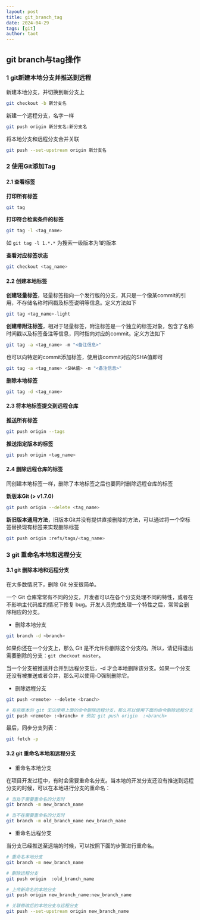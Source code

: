 ```yaml
---
layout: post
title: git_branch_tag
date: 2024-04-29
tags: [git]
author: taot
---
```



## git branch与tag操作

### 1 git新建本地分支并推送到远程

新建本地分支，并切换到新分支上
```bash
git checkout -b 新分支名
```

新建一个远程分支，名字一样
```bash
git push origin 新分支名:新分支名
```

将本地分支和远程分支合并关联
```bash
git push --set-upstream origin 新分支名
```


### 2 使用Git添加Tag

#### 2.1 查看标签

**打印所有标签**
```bash
git tag
```

**打印符合检索条件的标签**
```bash
git tag -l <tag_name>
```
如 `git tag -l 1.*.*` 为搜索一级版本为1的版本

**查看对应标签状态**
```bash
git checkout <tag_name>
```

#### 2.2 创建本地标签

**创建轻量标签**，轻量标签指向一个发行版的分支，其只是一个像某commit的引用，不存储名称时间戳及标签说明等信息。定义方法如下
```bash
git tag <tag_name>-light
```

**创建带附注标签**，相对于轻量标签，附注标签是一个独立的标签对象，包含了名称时间戳以及标签备注等信息，同时指向对应的commit。定义方法如下
```bash
git tag -a <tag_name> -m "<备注信息>"
```

也可以向特定的commit添加标签，使用该commit对应的SHA值即可
```bash
git tag -a <tag_name> <SHA值> -m "<备注信息>"
```

**删除本地标签**
```bash
git tag -d <tag_name>
```

#### 2.3 将本地标签提交到远程仓库

**推送所有标签**
```bash
git push origin --tags
```

**推送指定版本的标签**
```bash
git push origin <tag_name>
```

#### 2.4 删除远程仓库的标签

同创建本地标签一样，删除了本地标签之后也要同时删除远程仓库的标签

**新版本Git (> v1.7.0)**
```bash
git push origin --delete <tag_name>
```

**新旧版本通用方法**，旧版本Git并没有提供直接删除的方法，可以通过将一个空标签替换现有标签来实现删除标签
```bash
git push origin :refs/tags/<tag_name>
```

### 3 git 重命名本地和远程分支

#### 3.1 git 删除本地和远程分支

在大多数情况下，删除 Git 分支很简单。

一个 Git 仓库常常有不同的分支，开发者可以在各个分支处理不同的特性，或者在不影响主代码库的情况下修复 bug。开发人员完成处理一个特性之后，常常会删除相应的分支。

* 删除本地分支

```bash
git branch -d <branch>
```

如果你还在一个分支上，那么 Git 是不允许你删除这个分支的。所以，请记得退出需要删除的分支：`git checkout master`。

当一个分支被推送并合并到远程分支后，-d 才会本地删除该分支。如果一个分支还没有被推送或者合并，那么可以使用-D强制删除它。

* 删除远程分支

```bash
git push <remote> --delete <branch>

# 有些版本的 git 无法使用上面的命令删除远程分支，那么可以使用下面的命令删除远程分支，这个方法通常是通用的
git push <remote> :<branch> # 例如 git push origin  :<branch>
```

最后，同步分支列表：
```bash
git fetch -p
```

#### 3.2 git 重命名本地和远程分支

* 重命名本地分支

在项目开发过程中，有时会需要重命名分支。当本地的开发分支还没有推送到远程分支的时候，可以在本地进行分支的重命名：

```bash
# 当处于需要重命名的分支时
git branch -m new_branch_name

# 当不在需要重命名的分支时
git branch -m old_branch_name new_branch_name
```

* 重命名远程分支

当分支已经推送至远端的时候，可以按照下面的步骤进行重命名。

```bash
# 重命名本地分支
git branch -m new_branch_name

# 删除远程分支
git push origin  :old_branch_name

# 上传新命名的本地分支
git push origin new_branch_name:new_branch_name

# 关联修改后的本地分支与远程分支
git push --set-upstream origin new_branch_name
```
